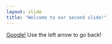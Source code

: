 ```yaml
---
layout: slide
title: "Welcome to our second slide!"
---
```

[Google!](http://google.com)
Use the left arrow to go back!
